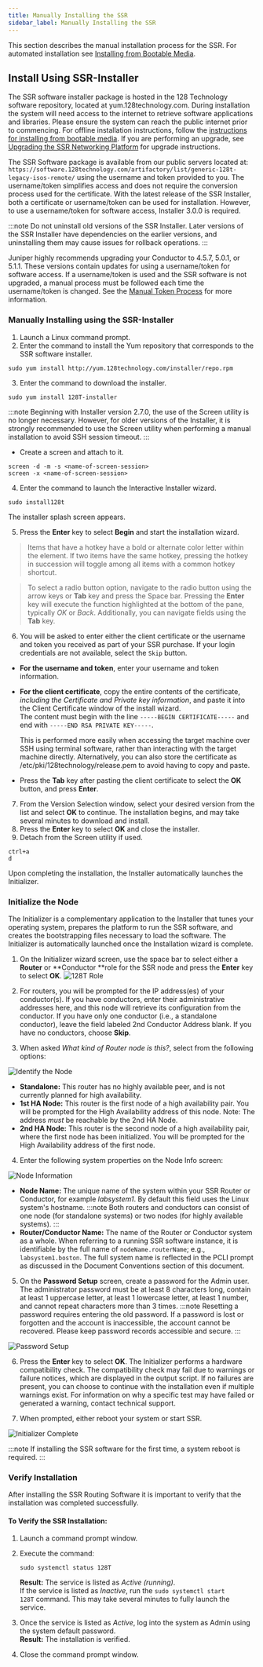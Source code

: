 ```yaml
---
title: Manually Installing the SSR
sidebar_label: Manually Installing the SSR
---
```

This section describes the manual installation process for the SSR. For automated installation see [Installing from Bootable Media](intro_installation_bootable_media.md). 

## Install Using SSR-Installer

The SSR software installer package is hosted in the 128 Technology software repository, located at yum.128technology.com. During installation the system will need access to the internet to retrieve software applications and libraries. Please ensure the system can reach the public internet prior to commencing. For offline installation instructions, follow the [instructions for installing from bootable media](intro_installation_bootable_media.md). If you are performing an upgrade, see [Upgrading the SSR Networking Platform](intro_upgrading.md) for upgrade instructions. 

The SSR Software package is available from our public servers located at: `https://software.128technology.com/artifactory/list/generic-128t-legacy-isos-remote/` using the username and token provided to you. The username/token simplifies access and does not require the conversion process used for the certificate. With the latest release of the SSR Installer, both a certificate or username/token can be used for installation. However, to use a username/token for software access, Installer 3.0.0 is required. 

:::note
Do not uninstall old versions of the SSR Installer. Later versions of the SSR Installer have dependencies on the earlier versions, and uninstalling them may cause issues for rollback operations. 
:::

Juniper highly recommends upgrading your Conductor to 4.5.7, 5.0.1, or 5.1.1. These versions contain updates for using a username/token for software access. If a username/token is used and the SSR software is not upgraded, a manual process must be followed each time the username/token is changed. See the [Manual Token Process](installer_cli_reference.md#manual-token-process) for more information.

### Manually Installing using the SSR-Installer

1. Launch a Linux command prompt.
2. Enter the command to install the Yum repository that corresponds to the SSR software installer.

```
sudo yum install http://yum.128technology.com/installer/repo.rpm
```

3. Enter the command to download the installer.

```
sudo yum install 128T-installer
```

:::note
Beginning with Installer version 2.7.0, the use of the Screen utility is no longer necessary. However, for older versions of the Installer, it is strongly recommended to use the Screen utility when performing a manual installation to avoid SSH session timeout. 
:::

- Create a screen and attach to it.
```
screen -d -m -s <name-of-screen-session>
screen -x <name-of-screen-session>
```
4. Enter the command to launch the Interactive Installer wizard.

```
sudo install128t
```
The installer splash screen appears.

5. Press the **Enter** key to select **Begin** and start the installation wizard.
  > Items that have a hotkey have a bold or alternate color letter within the element. If two items have the same hotkey, pressing the hotkey in succession will toggle among all items with a common hotkey shortcut.

  > To select a radio button option, navigate to the radio button using the arrow keys or **Tab** key and press the Space bar. Pressing the **Enter** key will execute the function highlighted at the bottom of the pane, typically _OK_ or _Back_. Additionally, you can navigate fields using the **Tab** key.

6. You will be asked to enter either the client certificate or the username and token you received as part of your SSR purchase.
  If your login credentials are not available, select the `Skip` button. 

  - **For the username and token**, enter your username and token information.
 
  - **For the client certificate**, copy the entire contents of the certificate, _including the Certificate and Private key information_, and paste it into the Client Certificate window of the install wizard.<br/>The content must begin with the line `-----BEGIN CERTIFICATE-----` and end with `-----END RSA PRIVATE KEY-----`.

    This is performed more easily when accessing the target machine over SSH using terminal software, rather than interacting with the target machine directly. Alternatively, you can also store the certificate as /etc/pki/128technology/release.pem to avoid having to copy and paste.

  - Press the **Tab** key after pasting the client certificate to select the **OK** button, and press **Enter**.
  
7. From the Version Selection window, select your desired version from the list and select **OK** to continue. The installation begins, and may take several minutes to download and install.
8. Press the **Enter** key to select **OK** and close the installer. 
9. Detach from the Screen utility if used.
  ```
  ctrl+a
  d
  ```
Upon completing the installation, the Installer automatically launches the Initializer.

### Initialize the Node

The Initializer is a complementary application to the Installer that tunes your operating system, prepares the platform to run the SSR software, and creates the bootstrapping files necessary to load the software. The Initializer is automatically launched once the Installation wizard is complete.

1. On the Initializer wizard screen, use the space bar to select either a **Router** or **Conductor **role for the SSR node and press the **Enter** key to select **OK**.
  ![128T Role](/img/intro_install_initializer_role.png)

2. For routers, you will be prompted for the IP address(es) of your conductor(s). If you have conductors, enter their administrative addresses here, and this node will retrieve its configuration from the conductor. If you have only one conductor (i.e., a standalone conductor), leave the field labeled 2nd Conductor Address blank. If you have no conductors, choose **Skip**.
3. When asked _What kind of Router node is this?_, select from the following options:

  ![Identify the Node](/img/intro_install_initializer_HASetup.png)

- **Standalone:** This router has no highly available peer, and is not currently planned for high availability.
- **1st HA Node:** This router is the first node of a high availability pair. You will be prompted for the High Availability address of this node. Note: The address _must_ be reachable by the 2nd HA Node.
- **2nd HA Node:** This router is the second node of a high availability pair, where the first node has been initialized. You will be prompted for the High Availability address of the first node.

4. Enter the following system properties on the Node Info screen:

![Node Information](/img/intro_install_initializer_nodeinfo.png)

- **Node Name:** The unique name of the system within your SSR Router or Conductor, for example _labsystem1_. By default this field uses the Linux system's hostname.
  :::note
  Both routers and conductors can consist of one node (for standalone systems) or two nodes (for highly available systems).
  :::
- **Router/Conductor Name:** The name of the Router or Conductor system as a whole. When referring to a running SSR software instance, it is identifiable by the full name of `nodeName.routerName`; e.g., `labsystem1.boston`. The full system name is reflected in the PCLI prompt as discussed in the Document Conventions section of this document.

5. On the **Password Setup** screen, create a password for the Admin user. The administrator password must be at least 8 characters long, contain at least 1 uppercase letter, at least 1 lowercase letter, at least 1 number, and cannot repeat characters more than 3 times.
  :::note
  Resetting a password requires entering the old password. If a password is lost or forgotten and the account is inaccessible, the account cannot be recovered. Please keep password records accessible and secure. 
  :::

![Password Setup](/img/intro_install_initializer_password.png)

6. Press the **Enter** key to select **OK**. The Initializer performs a hardware compatibility check. The compatibility check may fail due to warnings or failure notices, which are displayed in the output script. If no failures are present, you can choose to continue with the installation even if multiple warnings exist. For information on why a specific test may have failed or generated a warning, contact technical support.

7. When prompted, either reboot your system or start SSR.

  ![Initializer Complete](/img/intro_install_initializer_complete.png)

:::note
If installing the SSR software for the first time, a system reboot is required.
:::

### Verify Installation

After installing the SSR Routing Software it is important to verify that the installation was completed successfully.

#### To Verify the SSR Installation:

1. Launch a command prompt window.

2. Execute the command:

   ```
   sudo systemctl status 128T
   ```

   **Result:** The service is listed as _Active (running)_.<br/>If the service is listed as _Inactive_, run the `sudo systemctl start 128T` command. This may take several minutes to fully launch the service.

3. Once the service is listed as _Active_, log into the system as Admin using the system default password.<br/>**Result:** The installation is verified.

4. Close the command prompt window.

